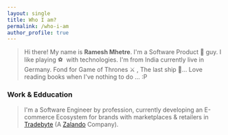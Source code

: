 ```yaml
---
layout: single
title: Who I am?
permalink: /who-i-am
author_profile: true
---
```


<blockquote>Hi there! My name is <strong>Ramesh Mhetre</strong>. I'm a Software Product 🚀 guy. I like playing ⚽  with technologies. I'm from India currently live in Germany. Fond for Game of Thrones ⚔️ , The last ship 🚢... Love reading books when I've nothing to do ... :P</blockquote>

### Work & Edducation

<blockquote>I'm a Software Engineer by profession, currently developing an E-commerce Ecosystem for brands with marketplaces & retailers in <a target="_blank" href="https://www.tradebyte.com">Tradebyte</a> (A <a href="http://zalando.de">Zalando</a> Company).</blockquote>